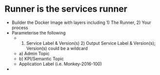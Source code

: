 # Runner is the services runner

* Builder the Docker Image with layers including 1) The Runner, 2) Your process
* Parameterise the following
  * 1) Service Label & Version(s) 2) Output Service Label & Version(s); Version(s) could be a wildcard
  * a) Admin Topic
  * b) KPI/Semantic Topic
  * Application Label (i.e. Monkey-2016-100)
*